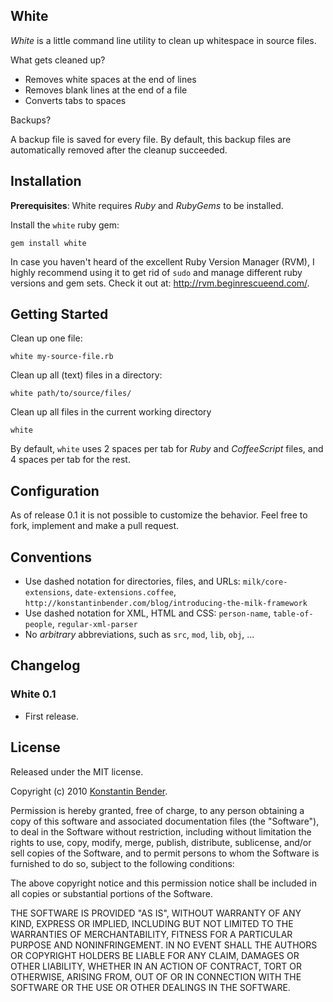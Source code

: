 White
-----

*White* is a little command line utility to clean up whitespace in source files.

What gets cleaned up?

* Removes white spaces at the end of lines
* Removes blank lines at the end of a file
* Converts tabs to spaces

Backups?

A backup file is saved for every file. By default, this backup files are
automatically removed after the cleanup succeeded.


Installation
------------

**Prerequisites**: White requires *Ruby* and *RubyGems* to be installed.

Install the `white` ruby gem:

    gem install white

In case you haven't heard of the excellent Ruby Version Manager (RVM), I highly
recommend using it to get rid of `sudo` and manage different ruby versions and
gem sets. Check it out at: <http://rvm.beginrescueend.com/>.


Getting Started
---------------

Clean up one file:

    white my-source-file.rb

Clean up all (text) files in a directory:

    white path/to/source/files/

Clean up all files in the current working directory

    white

By default, `white` uses 2 spaces per tab for *Ruby* and *CoffeeScript* files,
and 4 spaces per tab for the rest.


Configuration
--------------

As of release 0.1 it is not possible to customize the behavior. Feel free to
fork, implement and make a pull request.


Conventions
-----------

* Use dashed notation for directories, files, and URLs: `milk/core-extensions`,
  `date-extensions.coffee`, `http://konstantinbender.com/blog/introducing-the-milk-framework`
* Use dashed notation for XML, HTML and CSS: `person-name`, `table-of-people`,
  `regular-xml-parser`
* No *arbitrary* abbreviations, such as `src`, `mod`, `lib`, `obj`, ...


Changelog
---------


### White 0.1

* First release.


License
-------

Released under the MIT license.

Copyright (c) 2010 [Konstantin Bender](https://github.com/konstantinbender).

Permission is hereby granted, free of charge, to any person obtaining a copy
of this software and associated documentation files (the "Software"), to deal
in the Software without restriction, including without limitation the rights
to use, copy, modify, merge, publish, distribute, sublicense, and/or sell
copies of the Software, and to permit persons to whom the Software is
furnished to do so, subject to the following conditions:

The above copyright notice and this permission notice shall be included in
all copies or substantial portions of the Software.

THE SOFTWARE IS PROVIDED "AS IS", WITHOUT WARRANTY OF ANY KIND, EXPRESS OR
IMPLIED, INCLUDING BUT NOT LIMITED TO THE WARRANTIES OF MERCHANTABILITY,
FITNESS FOR A PARTICULAR PURPOSE AND NONINFRINGEMENT. IN NO EVENT SHALL THE
AUTHORS OR COPYRIGHT HOLDERS BE LIABLE FOR ANY CLAIM, DAMAGES OR OTHER
LIABILITY, WHETHER IN AN ACTION OF CONTRACT, TORT OR OTHERWISE, ARISING FROM,
OUT OF OR IN CONNECTION WITH THE SOFTWARE OR THE USE OR OTHER DEALINGS IN
THE SOFTWARE.
